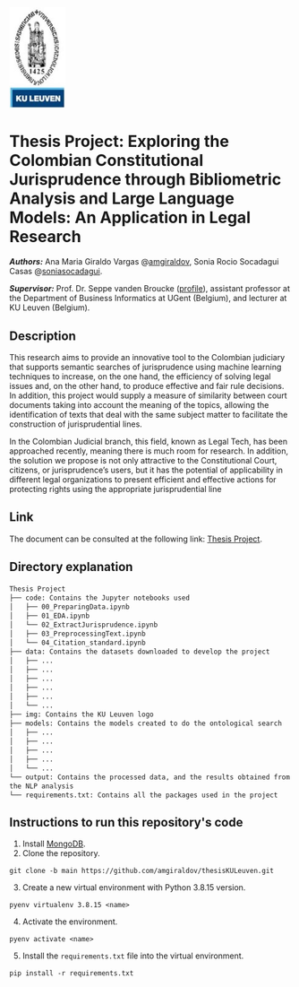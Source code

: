 <img src="https://github.com/amgiraldov/thesisKULeuven/blob/main/img/Kuleuven.png" width="100"/>

# Thesis Project: Exploring the Colombian Constitutional Jurisprudence through Bibliometric Analysis and Large Language Models: An Application in Legal Research

***Authors:*** Ana Maria Giraldo Vargas @[amgiraldov](https://github.com/amgiraldov), Sonia Rocio Socadagui Casas @[soniasocadagui](https://github.com/soniasocadagui).

***Supervisor:*** Prof. Dr. Seppe vanden Broucke ([profile](http://www.seppe.net/)), assistant professor at the Department of Business Informatics at UGent (Belgium), and lecturer at KU Leuven (Belgium).

## Description
This research aims to provide an innovative tool to the Colombian judiciary that supports semantic searches of jurisprudence using machine learning techniques to increase, on the one hand, the efficiency of solving legal issues and, on the other hand, to produce effective and fair rule decisions. In addition, this project would supply a measure of similarity between court documents taking into account the meaning of the topics, allowing the identification of texts that deal with the same subject matter to facilitate the construction of jurisprudential lines.

In the Colombian Judicial branch, this field, known as Legal Tech, has been approached recently, meaning there is much room for research. In addition, the solution we propose is not only attractive to the Constitutional Court, citizens, or jurisprudence’s users, but it has the potential of applicability in different legal organizations to present efficient and effective actions for protecting rights using the appropriate jurisprudential line

## Link
The document can be consulted at the following link: [Thesis Project](https://es.overleaf.com/1326268636wfdddrsxnmhs).

## Directory explanation

```
Thesis Project
├── code: Contains the Jupyter notebooks used
│   ├── 00_PreparingData.ipynb
│   ├── 01_EDA.ipynb
│   └── 02_ExtractJurisprudence.ipynb
│   ├── 03_PreprocessingText.ipynb
│   └── 04_Citation_standard.ipynb
├── data: Contains the datasets downloaded to develop the project
│   ├── ...
│   ├── ...
│   ├── ...
│   ├── ...
│   ├── ...
│   └── ...
├── img: Contains the KU Leuven logo
├── models: Contains the models created to do the ontological search
│   ├── ...
│   ├── ...
│   ├── ...
│   ├── ...
│   └── ...
└── output: Contains the processed data, and the results obtained from the NLP analysis 
└── requirements.txt: Contains all the packages used in the project

```

## Instructions to run this repository's code

1. Install [MongoDB](https://www.mongodb.com/docs/manual/installation/).
2. Clone the repository.
```
git clone -b main https://github.com/amgiraldov/thesisKULeuven.git
```
3. Create a new virtual environment with Python 3.8.15 version.
```
pyenv virtualenv 3.8.15 <name>
```
4. Activate the environment.
```
pyenv activate <name>
```
5. Install the `requirements.txt` file into the virtual environment.
```
pip install -r requirements.txt
```

